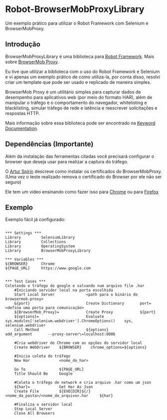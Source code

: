 # Robot-BrowserMobProxyLibrary
Um exemplo prático para utilizar o Robot Framework com Selenium e BrowserMobProxy.


## Introdução
BrowserMobProxyLibrary é uma biblioteca para [Robot Framework](http://robotframework.org/). Mais sobre [BrowserMob Proxy](https://bmp.lightbody.net/).

Eu tive que utilizar a biblioteca com o uso do Robot Framework e Selenium e vi apenas um exemplo prático de como utiliza-la, por conta disso, resolvi criar um template que pode ser usado e replicado de maneira simples. 

BrowserMob Proxy é um utilitário simples para capturar dados de desempenho para aplicativos web (por meio do formato HAR),
além de manipular o tráfego e o comportamento do navegador, whitelisting e blacklisting,
simular tráfego de rede e latência e reescrever solicitações e respostas HTTP.

Mais informação sobre essa biblioteca pode ser encontrado na [Keyword Documentation](https://rawgit.com/s4int/robotframework-BrowserMobProxyLibrary/master/doc/BrowserMobProxyLibrary.html).

## Dependências (Importante)

Além da instalação das ferramentas citadas você precisará configurar o browser que deseja usar para realizar a captura do tráfego.

O [Artur Spirin](https://www.youtube.com/c/ArturSpirin/videos) descreve como instalar os certificados do BrowserMobProxy.
(Uma vez o teste realizado remova o certificado do Browser por ele não ser seguro)

Ele tem um video ensinando como fazer isso para [Chrome](https://www.youtube.com/watch?v=HbfMmrnLedE) ou para [Firefox](https://www.youtube.com/watch?v=RSALSSGowRw)

## Exemplo
Exemplo fácil já configurado:
```robotframework

*** Settings ***
Library         SeleniumLibrary
Library         Collections
Library         OperatingSystem
Library         BrowserMobProxyLibrary

*** Variables ***
${BROWSER}      Chrome
${PAGE_URL}     https://www.google.com


*** Test Cases ***
Coletando o tráfego do google e salvando num arquivo file .har 
    #Iniciando servidor local na porta escolhida
    Start Local Server              <path para o binário do browsermob-proxy>
    &{port}                         Create Dictionary       port=<defina uma porta para comunicação>
    ${BrowserMob_Proxy}=            Create Proxy            ${port}
    ${options}=                     Evaluate                sys.modules['selenium.webdriver'].ChromeOptions()    sys, selenium.webdriver
    Call Method                     ${options}              add_argument       --proxy-server\=localhost:8086
    
    #Cria webdriver do Chrome com as opções do servidor local 
    Create WebDriver    ${BROWSER}    chrome_options=${options}

    #Inicia coleta do tráfego
    New Har             <nome_do_har>

    Go To               ${PAGE_URL}
    Title Should Be     Google
    
    #Coleta o tráfego de network e cria arquivo .har como um json
    ${har}=             Get Har As Json
    Create File         ${EXECDIR}${/}<nome_da_pasta>/<nome_do_arquivo>.har     ${har}

    #Finaliza o servidor local
    Stop Local Server
    Close All Browsers
```
